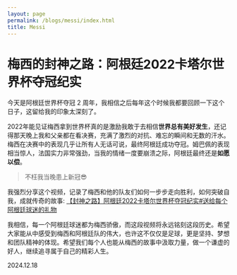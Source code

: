 ```yaml
---
layout: page
permalink: /blogs/messi/index.html
title: Messi
---
```

# **梅西的封神之路：阿根廷2022卡塔尔世界杯夺冠纪实**

今天是阿根廷世界杯夺冠 2 周年，我相信之后每年这个时候我都要回顾一下这个日子，这留给我的印象太深刻了。

2022年能见证梅西拿到世界杯真的是激励我敢于去相信**世界总有美好发生**，还记得那天晚上我和父亲都在看决赛，充满了激烈的对抗、难忘的瞬间和无数的汗水。梅西在决赛中的表现几乎让所有人无话可说，最终阿根廷成功夺冠。姆巴佩的表现相当惊人，法国实力非常强劲，当我的情绪一度要崩溃之际，阿根廷最终还是**如愿以偿**。

>不枉我当晚患上新冠😎

我强烈分享这个视频，记录了梅西和他的队友们如何一步步走向胜利，如何突破自我，成就传奇的故事:
[【封神之路】阿根廷2022卡塔尔世界杯夺冠纪实#送给每个阿根廷球迷的礼物](https://www.bilibili.com/video/BV1x8411P76n/?share_source=copy_web&vd_source=eb5e1dd75bd9acb82e54e6af7f48c7e0)

我相信，每一个阿根廷球迷都为梅西骄傲，而这段视频将永远铭刻这段历史。希望大家能从中感受到梅西和阿根廷队的伟大，也许这不仅仅是足球，更是坚持、梦想和团队精神的体现。希望我们每个人也能从梅西的故事中汲取力量，做一个谦虚的好人，继续追寻属于自己的精彩人生。


2024.12.18
